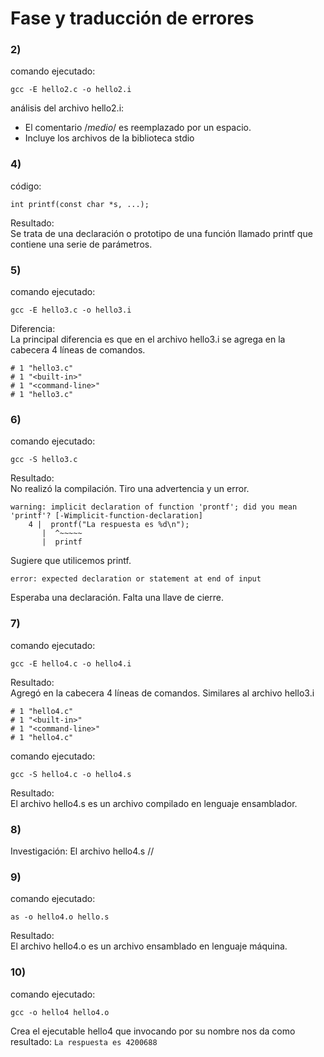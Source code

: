 # Fase y traducción de errores

### 2)
comando ejecutado:
```
gcc -E hello2.c -o hello2.i
```
análisis del archivo hello2.i:
* El comentario /*medio*/ es reemplazado por un espacio.
* Incluye los archivos de la biblioteca stdio

### 4)
código:
```
int printf(const char *s, ...); 
```
Resultado:  
Se trata de una declaración o prototipo de una función llamado printf que contiene una serie de parámetros.

### 5)
comando ejecutado:
```
gcc -E hello3.c -o hello3.i
```
Diferencia:   
La principal diferencia es que en el archivo hello3.i se agrega en la cabecera 4 líneas de comandos.
```
# 1 "hello3.c"
# 1 "<built-in>"
# 1 "<command-line>"
# 1 "hello3.c"
```

### 6)
comando ejecutado:
```
gcc -S hello3.c
```
Resultado:    
No realizó la compilación. Tiro una advertencia y un error.
````
warning: implicit declaration of function 'prontf'; did you mean 'printf'? [-Wimplicit-function-declaration]
    4 |  prontf("La respuesta es %d\n");
       |  ^~~~~~
       |  printf
````
Sugiere que utilicemos printf.
````
error: expected declaration or statement at end of input
````
Esperaba una declaración. Falta una llave de cierre.

### 7) 
comando ejecutado: 
````
gcc -E hello4.c -o hello4.i
````
Resultado:    
Agregó en la cabecera 4 líneas de comandos. Similares al archivo hello3.i
````
# 1 "hello4.c"
# 1 "<built-in>"
# 1 "<command-line>"
# 1 "hello4.c"
````
comando ejecutado:
````
gcc -S hello4.c -o hello4.s
````
Resultado:    
El archivo hello4.s es un archivo compilado en lenguaje ensamblador.

### 8)
Investigación: El archivo hello4.s 
//

### 9)
comando ejecutado:
````
as -o hello4.o hello.s
````
Resultado:    
El archivo hello4.o es un archivo ensamblado en lenguaje máquina.

### 10)
comando ejecutado:
````
gcc -o hello4 hello4.o
````
Crea el ejecutable hello4 que invocando por su nombre nos da como resultado: ``La respuesta es 4200688``



